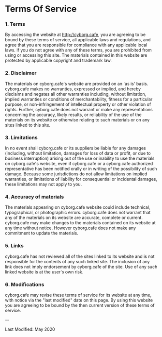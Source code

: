# Terms Of Service

### 1. Terms

By accessing the website at http://cyborg.cafe, you are agreeing to be
bound by these terms of service, all applicable laws and regulations,
and agree that you are responsible for compliance with any applicable
local laws. If you do not agree with any of these terms, you are
prohibited from using or accessing this site. The materials contained in
this website are protected by applicable copyright and trademark law.

### 2. Disclaimer

The materials on cyborg.cafe's website are provided on an 'as is'
basis. cyborg.cafe makes no warranties, expressed or implied, and hereby
disclaims and negates all other warranties including, without
limitation, implied warranties or conditions of merchantability, fitness
for a particular purpose, or non-infringement of intellectual property
or other violation of rights. Further, cyborg.cafe does not warrant or
make any representations concerning the accuracy, likely results, or
reliability of the use of the materials on its website or otherwise
relating to such materials or on any sites linked to this site.

### 3. Limitations

In no event shall cyborg.cafe or its suppliers be liable for any damages
(including, without limitation, damages for loss of data or profit, or
due to business interruption) arising out of the use or inability to use
the materials on cyborg.cafe's website, even if cyborg.cafe or a
cyborg.cafe authorized representative has been notified orally or in
writing of the possibility of such damage. Because some jurisdictions do
not allow limitations on implied warranties, or limitations of liability
for consequential or incidental damages, these limitations may not apply
to you.

### 4. Accuracy of materials

The materials appearing on cyborg.cafe website could include technical,
typographical, or photographic errors. cyborg.cafe does not warrant that
any of the materials on its website are accurate, complete or current.
cyborg.cafe may make changes to the materials contained on its website at
any time without notice. However cyborg.cafe does not make any commitment
to update the materials.

### 5. Links

cyborg.cafe has not reviewed all of the sites linked to its website and
is not responsible for the contents of any such linked site. The
inclusion of any link does not imply endorsement by cyborg.cafe of the
site. Use of any such linked website is at the user's own risk.

### 6. Modifications

cyborg.cafe may revise these terms of service for its website at any
time, with notice via the "last modified" date on this page. By using
this website you are agreeing to be bound by the then current version of
these terms of service.

--

Last Modified: May 2020
